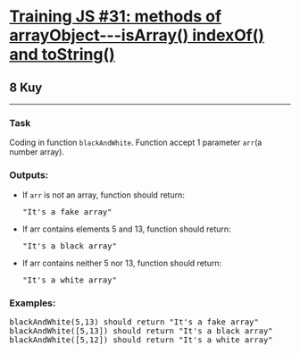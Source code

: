 <h1><a href="https://www.codewars.com/kata/5732b0351eb838d03300101d">Training JS #31: methods of arrayObject---isArray() indexOf() and toString()</a></h1>
<h2>8 Kuy</h2>
<hr>

<h3>Task</h3>
<p>Coding in function <code>blackAndWhite</code>. Function accept 1 parameter <code>arr</code>(a number array).</p>
<h3>Outputs:</h3>
<ul>
<li>If <code>arr</code> is not an array, function should return:</li>
<pre>
"It's a fake array"
</pre>
<li>If arr contains elements 5 and 13, function should return:</li>
<pre>
"It's a black array"
</pre>
<li>If arr contains neither 5 nor 13, function should return:</li>
<pre>
"It's a white array"
</pre>
</ul>

<h3>Examples:</h3>
<pre>
blackAndWhite(5,13) should return "It's a fake array"
blackAndWhite([5,13]) should return "It's a black array"
blackAndWhite([5,12]) should return "It's a white array" 
</pre>
